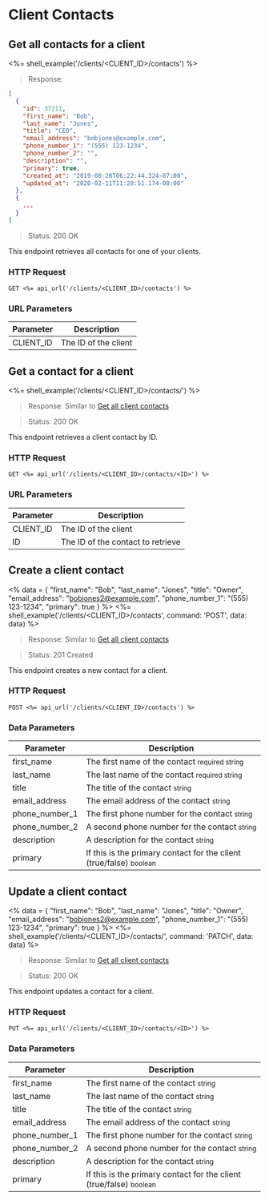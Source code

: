 # Client Contacts

## Get all contacts for a client

<%= shell_example('/clients/<CLIENT_ID>/contacts') %>

> Response:

```json
[
  {
    "id": 37211,
    "first_name": "Bob",
    "last_name": "Jones",
    "title": "CEO",
    "email_address": "bobjones@example.com",
    "phone_number_1": "(555) 123-1234",
    "phone_number_2": "",
    "description": "",
    "primary": true,
    "created_at": "2019-08-28T06:22:44.324-07:00",
    "updated_at": "2020-02-11T11:28:51.174-08:00"
  },
  {
    ...
  }
]
```

> Status: 200 OK

This endpoint retrieves all contacts for one of your clients.

### HTTP Request

`GET <%= api_url('/clients/<CLIENT_ID>/contacts') %>`

### URL Parameters

Parameter | Description
--------- | -----------
CLIENT_ID | The ID of the client


## Get a contact for a client

<%= shell_example('/clients/<CLIENT_ID>/contacts/<ID>') %>

> Response: Similar to [Get all client contacts](#get-all-contacts-for-a-client)

> Status: 200 OK

This endpoint retrieves a client contact by ID.

### HTTP Request

`GET <%= api_url('/clients/<CLIENT_ID>/contacts/<ID>') %>`

### URL Parameters

Parameter | Description
--------- | -----------
CLIENT_ID | The ID of the client
ID | The ID of the contact to retrieve


## Create a client contact
<%
  data =
    {
      "first_name": "Bob",
      "last_name": "Jones",
      "title": "Owner",
      "email_address": "bobjones2@example.com",
      "phone_number_1": "(555) 123-1234",
      "primary": true
    }
%>
<%= shell_example('/clients/<CLIENT_ID>/contacts', command: 'POST', data: data) %>

> Response: Similar to [Get all client contacts](#get-all-contacts-for-a-client)

> Status: 201 Created

This endpoint creates a new contact for a client.

### HTTP Request

`POST <%= api_url('/clients/<CLIENT_ID>/contacts') %>`

### Data Parameters

Parameter | Description
--------- | -----------
first_name | The first name of the contact <small>required string</small>
last_name | The last name of the contact <small>required string</small>
title | The title of the contact <small>string</small>
email_address | The email address of the contact <small>string</small>
phone_number_1 | The first phone number for the contact <small>string</small>
phone_number_2 | A second phone number for the contact <small>string</small>
description | A description for the contact <small>string</small>
primary | If this is the primary contact for the client (true/false) <small>boolean</small>

## Update a client contact
<%
  data =
    {
      "first_name": "Bob",
      "last_name": "Jones",
      "title": "Owner",
      "email_address": "bobjones2@example.com",
      "phone_number_1": "(555) 123-1234",
      "primary": true
    }
%>
<%= shell_example('/clients/<CLIENT_ID>/contacts/<ID>', command: 'PATCH', data: data) %>

> Response: Similar to [Get all client contacts](#get-all-contacts-for-a-client)

> Status: 200 OK

This endpoint updates a contact for a client.

### HTTP Request

`PUT <%= api_url('/clients/<CLIENT_ID>/contacts/<ID>') %>`

### Data Parameters

Parameter | Description
--------- | -----------
first_name | The first name of the contact <small>string</small>
last_name | The last name of the contact <small>string</small>
title | The title of the contact <small>string</small>
email_address | The email address of the contact <small>string</small>
phone_number_1 | The first phone number for the contact <small>string</small>
phone_number_2 | A second phone number for the contact <small>string</small>
description | A description for the contact <small>string</small>
primary | If this is the primary contact for the client (true/false) <small>boolean</small>

